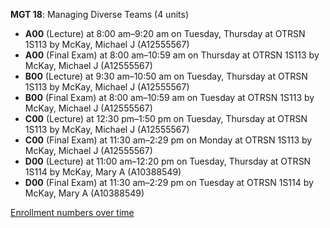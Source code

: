 **MGT 18**: Managing Diverse Teams (4 units)

- **A00** (Lecture) at 8:00 am–9:20 am on Tuesday, Thursday at OTRSN 1S113 by McKay, Michael J (A12555567)
- **A00** (Final Exam) at 8:00 am–10:59 am on Thursday at OTRSN 1S113 by McKay, Michael J (A12555567)
- **B00** (Lecture) at 9:30 am–10:50 am on Tuesday, Thursday at OTRSN 1S113 by McKay, Michael J (A12555567)
- **B00** (Final Exam) at 8:00 am–10:59 am on Tuesday at OTRSN 1S113 by McKay, Michael J (A12555567)
- **C00** (Lecture) at 12:30 pm–1:50 pm on Tuesday, Thursday at OTRSN 1S113 by McKay, Michael J (A12555567)
- **C00** (Final Exam) at 11:30 am–2:29 pm on Monday at OTRSN 1S113 by McKay, Michael J (A12555567)
- **D00** (Lecture) at 11:00 am–12:20 pm on Tuesday, Thursday at OTRSN 1S114 by McKay, Mary A (A10388549)
- **D00** (Final Exam) at 11:30 am–2:29 pm on Tuesday at OTRSN 1S114 by McKay, Mary A (A10388549)

[Enrollment numbers over time](./MGT18.tsv)
